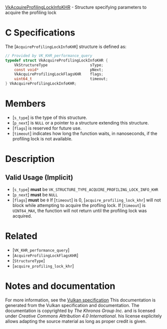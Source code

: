[VkAcquireProfilingLockInfoKHR](https://www.khronos.org/registry/vulkan/specs/1.3-extensions/man/html/VkAcquireProfilingLockInfoKHR.html) - Structure specifying parameters to acquire the profiling lock

# C Specifications
The [`AcquireProfilingLockInfoKHR`] structure is defined as:
```c
// Provided by VK_KHR_performance_query
typedef struct VkAcquireProfilingLockInfoKHR {
    VkStructureType                   sType;
    const void*                       pNext;
    VkAcquireProfilingLockFlagsKHR    flags;
    uint64_t                          timeout;
} VkAcquireProfilingLockInfoKHR;
```

# Members
- [`s_type`] is the type of this structure.
- [`p_next`] is `NULL` or a pointer to a structure extending this structure.
- [`flags`] is reserved for future use.
- [`timeout`] indicates how long the function waits, in nanoseconds, if the profiling lock is not available.

# Description
## Valid Usage (Implicit)
-  [`s_type`] **must**  be `VK_STRUCTURE_TYPE_ACQUIRE_PROFILING_LOCK_INFO_KHR`
-  [`p_next`] **must**  be `NULL`
-  [`flags`] **must**  be `0`
If [`timeout`] is 0, [`acquire_profiling_lock_khr`] will not block while
attempting to acquire the profling lock.
If [`timeout`] is `UINT64_MAX`, the function will not return until the
profiling lock was acquired.

# Related
- [`VK_KHR_performance_query`]
- [`AcquireProfilingLockFlagsKHR`]
- [`StructureType`]
- [`acquire_profiling_lock_khr`]

# Notes and documentation
For more information, see the [Vulkan specification](https://www.khronos.org/registry/vulkan/specs/1.3-extensions/html/vkspec.html)
This documentation is generated from the Vulkan specification and documentation.
The documentation is copyrighted by *The Khronos Group Inc.* and is licensed under *Creative Commons Attribution 4.0 International*.
his license explicitely allows adapting the source material as long as proper credit is given.
        